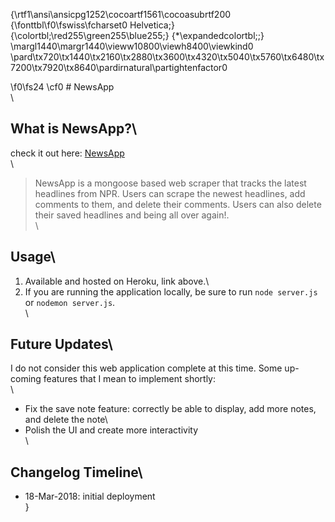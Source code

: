 {\rtf1\ansi\ansicpg1252\cocoartf1561\cocoasubrtf200
{\fonttbl\f0\fswiss\fcharset0 Helvetica;}
{\colortbl;\red255\green255\blue255;}
{\*\expandedcolortbl;;}
\margl1440\margr1440\vieww10800\viewh8400\viewkind0
\pard\tx720\tx1440\tx2160\tx2880\tx3600\tx4320\tx5040\tx5760\tx6480\tx7200\tx7920\tx8640\pardirnatural\partightenfactor0

\f0\fs24 \cf0 # NewsApp\
\
## What is NewsApp?\
check it out here:  [NewsApp](https://enigmatic-garden-27179.herokuapp.com/)\
\
> NewsApp is a mongoose based web scraper that tracks the latest headlines from NPR. Users can scrape the newest headlines, add comments to them, and delete their comments. Users can also delete their saved headlines and being all over again!.\
\
## Usage\
1. Available and hosted on Heroku, link above.\
2. If you are running the application locally, be sure to run `node server.js` or `nodemon server.js`.\
\
## Future Updates\
I do not consider this web application complete at this time. Some up-coming features that I mean to implement shortly:\
\
* Fix the save note feature: correctly be able to display, add more notes, and delete the note\
* Polish the UI and create more interactivity \
\
## Changelog Timeline\
* 18-Mar-2018: initial deployment\
}